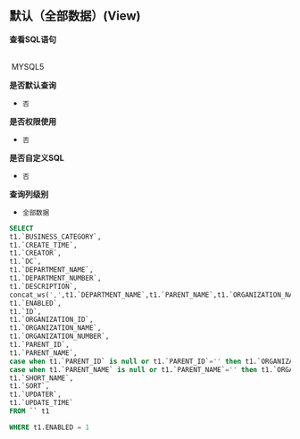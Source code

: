 ## 默认（全部数据）(View) <!-- {docsify-ignore-all} -->



<p class="panel-title"><b>查看SQL语句</b></p>
<br>

<el-row>
&nbsp;<el-tag @click="MYSQL5 = true">MYSQL5</el-tag>
</el-row>

<br>
<p class="panel-title"><b>是否默认查询</b></p>

* `否`

<p class="panel-title"><b>是否权限使用</b></p>

* `否`

<p class="panel-title"><b>是否自定义SQL</b></p>

* `否`

<p class="panel-title"><b>查询列级别</b></p>

* `全部数据`






<el-dialog v-model="MYSQL5" title="MYSQL5">

```sql
SELECT
t1.`BUSINESS_CATEGORY`,
t1.`CREATE_TIME`,
t1.`CREATOR`,
t1.`DC`,
t1.`DEPARTMENT_NAME`,
t1.`DEPARTMENT_NUMBER`,
t1.`DESCRIPTION`,
concat_ws(',',t1.`DEPARTMENT_NAME`,t1.`PARENT_NAME`,t1.`ORGANIZATION_NAME`) AS `DN`,
t1.`ENABLED`,
t1.`ID`,
t1.`ORGANIZATION_ID`,
t1.`ORGANIZATION_NAME`,
t1.`ORGANIZATION_NUMBER`,
t1.`PARENT_ID`,
t1.`PARENT_NAME`,
case when t1.`PARENT_ID` is null or t1.`PARENT_ID`='' then t1.`ORGANIZATION_ID` else t1.`PARENT_ID` end AS `PARENT_UNIT_ID`,
case when t1.`PARENT_NAME` is null or t1.`PARENT_NAME`='' then t1.`ORGANIZATION_NAME` else t1.`PARENT_NAME` end AS `PARENT_UNIT_NAME`,
t1.`SHORT_NAME`,
t1.`SORT`,
t1.`UPDATER`,
t1.`UPDATE_TIME`
FROM `` t1 

WHERE t1.ENABLED = 1
```

</el-dialog>

<script>
 const { createApp } = Vue
  createApp({
    data() {
      return {
                MYSQL5 : false
        
      }
    },
    methods: {
    }
  }).use(ElementPlus).mount('#app')
</script>